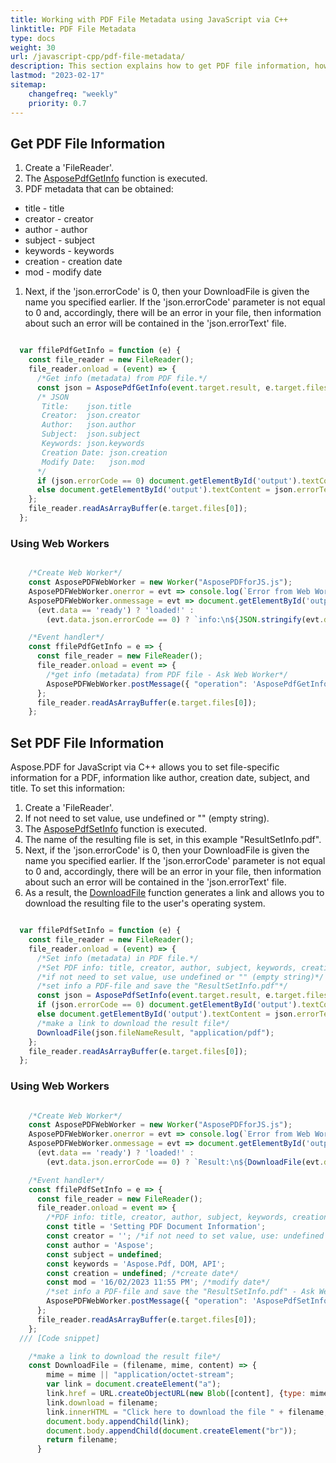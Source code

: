 ```yaml
---
title: Working with PDF File Metadata using JavaScript via C++
linktitle: PDF File Metadata
type: docs
weight: 30
url: /javascript-cpp/pdf-file-metadata/
description: This section explains how to get PDF file information, how to get metadata from a PDF file, set PDF File Information.
lastmod: "2023-02-17"
sitemap:
    changefreq: "weekly"
    priority: 0.7
---
```


## Get PDF File Information

1. Create a 'FileReader'.
1. The [AsposePdfGetInfo](https://reference.aspose.com/pdf/javascript-cpp/core/asposepdfgetinfo/) function is executed.
1. PDF metadata that can be obtained:
- title - title
- creator - creator
- author - author
- subject - subject
- keywords - keywords
- creation - creation date
- mod - modify date
1. Next, if the 'json.errorCode' is 0, then your DownloadFile is given the name you specified earlier. If the 'json.errorCode' parameter is not equal to 0 and, accordingly, there will be an error in your file, then information about such an error will be contained in the 'json.errorText' file.

```js

  var ffilePdfGetInfo = function (e) {
    const file_reader = new FileReader();
    file_reader.onload = (event) => {
      /*Get info (metadata) from PDF file.*/
      const json = AsposePdfGetInfo(event.target.result, e.target.files[0].name);
      /* JSON
       Title:    json.title
       Creator:  json.creator
       Author:   json.author 
       Subject:  json.subject
       Keywords: json.keywords
       Creation Date: json.creation
       Modify Date:   json.mod
      */
      if (json.errorCode == 0) document.getElementById('output').textContent = "JSON:\n" + JSON.stringify(json, null, 4);
      else document.getElementById('output').textContent = json.errorText;
    };
    file_reader.readAsArrayBuffer(e.target.files[0]);
  };
```

### Using Web Workers

```js

    /*Create Web Worker*/
    const AsposePDFWebWorker = new Worker("AsposePDFforJS.js");
    AsposePDFWebWorker.onerror = evt => console.log(`Error from Web Worker: ${evt.message}`);
    AsposePDFWebWorker.onmessage = evt => document.getElementById('output').textContent = 
      (evt.data == 'ready') ? 'loaded!' :
        (evt.data.json.errorCode == 0) ? `info:\n${JSON.stringify(evt.data.json, null, 4)}` : `Error: ${evt.data.json.errorText}`; 

    /*Event handler*/
    const ffilePdfGetInfo = e => {
      const file_reader = new FileReader();
      file_reader.onload = event => {
        /*get info (metadata) from PDF file - Ask Web Worker*/
        AsposePDFWebWorker.postMessage({ "operation": 'AsposePdfGetInfo', "params": [event.target.result, e.target.files[0].name] }, [event.target.result]);
      };
      file_reader.readAsArrayBuffer(e.target.files[0]);
    };
```

## Set PDF File Information

Aspose.PDF for JavaScript via C++ allows you to set file-specific information for a PDF, information like author, creation date, subject, and title. To set this information:

1. Create a 'FileReader'.
1. If not need to set value, use undefined or "" (empty string).
1. The [AsposePdfSetInfo](https://reference.aspose.com/pdf/javascript-cpp/core/asposepdfsetinfo/) function is executed.
1. The name of the resulting file is set, in this example "ResultSetInfo.pdf".
1. Next, if the 'json.errorCode' is 0, then your DownloadFile is given the name you specified earlier. If the 'json.errorCode' parameter is not equal to 0 and, accordingly, there will be an error in your file, then information about such an error will be contained in the 'json.errorText' file.
1. As a result, the [DownloadFile](https://reference.aspose.com/pdf/javascript-cpp/misc/downloadfile/) function generates a link and allows you to download the resulting file to the user's operating system.

```js

  var ffilePdfSetInfo = function (e) {
    const file_reader = new FileReader();
    file_reader.onload = (event) => {
      /*Set info (metadata) in PDF file.*/
      /*Set PDF info: title, creator, author, subject, keywords, creation (date), mod (date modify)*/
      /*if not need to set value, use undefined or "" (empty string)*/
      /*set info a PDF-file and save the "ResultSetInfo.pdf"*/
      const json = AsposePdfSetInfo(event.target.result, e.target.files[0].name, "Setting PDF Document Information", "", "Aspose", undefined, "Aspose.Pdf, DOM, API", undefined, "16/02/2023 11:55 PM", "ResultSetInfo.pdf");
      if (json.errorCode == 0) document.getElementById('output').textContent = json.fileNameResult;
      else document.getElementById('output').textContent = json.errorText;
      /*make a link to download the result file*/
      DownloadFile(json.fileNameResult, "application/pdf");
    };
    file_reader.readAsArrayBuffer(e.target.files[0]);
  };
```

### Using Web Workers

```js

    /*Create Web Worker*/
    const AsposePDFWebWorker = new Worker("AsposePDFforJS.js");
    AsposePDFWebWorker.onerror = evt => console.log(`Error from Web Worker: ${evt.message}`);
    AsposePDFWebWorker.onmessage = evt => document.getElementById('output').textContent = 
      (evt.data == 'ready') ? 'loaded!' :
        (evt.data.json.errorCode == 0) ? `Result:\n${DownloadFile(evt.data.json.fileNameResult, "application/pdf", evt.data.params[0])}` : `Error: ${evt.data.json.errorText}`;

    /*Event handler*/
    const ffilePdfSetInfo = e => {
      const file_reader = new FileReader();
      file_reader.onload = event => {
        /*PDF info: title, creator, author, subject, keywords, creation (date), mod (date modify)*/
        const title = 'Setting PDF Document Information';
        const creator = ''; /*if not need to set value, use: undefined or ""/'' (empty string)*/
        const author = 'Aspose';
        const subject = undefined;
        const keywords = 'Aspose.Pdf, DOM, API';
        const creation = undefined; /*create date*/
        const mod = '16/02/2023 11:55 PM'; /*modify date*/
        /*set info a PDF-file and save the "ResultSetInfo.pdf" - Ask Web Worker*/
        AsposePDFWebWorker.postMessage({ "operation": 'AsposePdfSetInfo', "params": [event.target.result, e.target.files[0].name, title, creator, author, subject, keywords, creation, mod, "ResultSetInfo.pdf"] }, [event.target.result]);
      };
      file_reader.readAsArrayBuffer(e.target.files[0]);
    };
  /// [Code snippet]

    /*make a link to download the result file*/
    const DownloadFile = (filename, mime, content) => {
        mime = mime || "application/octet-stream";
        var link = document.createElement("a"); 
        link.href = URL.createObjectURL(new Blob([content], {type: mime}));
        link.download = filename;
        link.innerHTML = "Click here to download the file " + filename;
        document.body.appendChild(link); 
        document.body.appendChild(document.createElement("br"));
        return filename;
      }
```